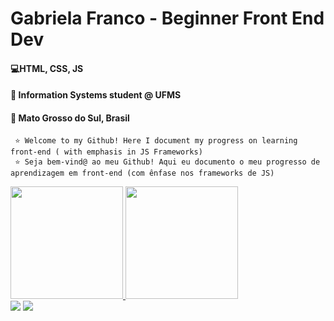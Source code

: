 # Gabriela Franco - Beginner Front End Dev
####  💻HTML, CSS, JS
####  📖 Information Systems student @ UFMS 
####  📍 Mato Grosso do Sul, Brasil

	 ⭐ Welcome to my Github! Here I document my progress on learning front-end ( with emphasis in JS Frameworks)
	 ⭐ Seja bem-vind@ ao meu Github! Aqui eu documento o meu progresso de aprendizagem em front-end (com ênfase nos frameworks de JS) 

<div>
  <a href="https://github.com/gabrinie">
  <img height="180em" src="https://github-readme-stats.vercel.app/api?username=gabrinie&show_icons=true&theme=bear&include_all_commits=true&count_private=true"/>
  <img height="180em" src="https://github-readme-stats.vercel.app/api/top-langs/?username=gabrinie&layout=compact&langs_count=7&theme=bear"/>
</div>
 <div>  	
  <a href = "mailto:gabrielafranco83@gmail.com"><img src="https://img.shields.io/badge/Gmail-D14836?style=for-the-badge&logo=gmail&logoColor=white" target="_blank"></a>
  <a href="https://www.linkedin.com/in/gabrielafcss/" target="_blank"><img src="https://img.shields.io/badge/-LinkedIn-%230077B5?style=for-the-badge&logo=linkedin&logoColor=white" target="_blank"></a> 
  
</div>


